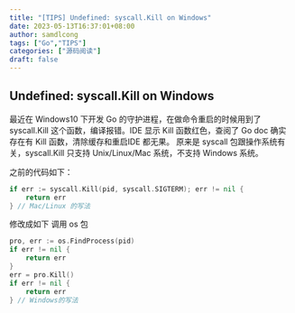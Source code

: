 ```yaml
---
title: "[TIPS] Undefined: syscall.Kill on Windows"
date: 2023-05-13T16:37:01+08:00
author: samdlcong
tags: ["Go","TIPS"]
categories: ["源码阅读"]
draft: false
---
```


## Undefined: syscall.Kill on Windows
最近在 Windows10 下开发 Go 的守护进程，在做命令重启的时候用到了 syscall.Kill 这个函数，编译报错。IDE 显示 Kill 函数红色，查阅了 Go doc 确实存在有 Kill 函数，清除缓存和重启IDE 都无果。
原来是 syscall 包跟操作系统有关，syscall.Kill 只支持 Unix/Linux/Mac 系统，不支持 Windows 系统。

之前的代码如下：
``` Go
if err := syscall.Kill(pid, syscall.SIGTERM); err != nil {
	return err
} // Mac/Linux 的写法
```
修改成如下 调用 os 包
``` Go 
pro, err := os.FindProcess(pid)
if err != nil {
	return err
}
err = pro.Kill()
if err != nil {
	return err
} // Windows的写法
```



